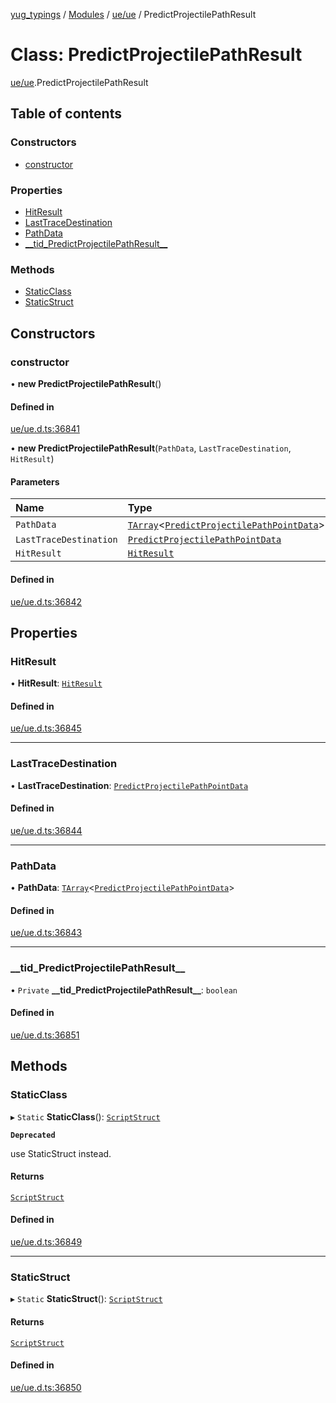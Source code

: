 [yug_typings](../README.md) / [Modules](../modules.md) / [ue/ue](../modules/ue_ue.md) / PredictProjectilePathResult

# Class: PredictProjectilePathResult

[ue/ue](../modules/ue_ue.md).PredictProjectilePathResult

## Table of contents

### Constructors

- [constructor](ue_ue.PredictProjectilePathResult.md#constructor)

### Properties

- [HitResult](ue_ue.PredictProjectilePathResult.md#hitresult)
- [LastTraceDestination](ue_ue.PredictProjectilePathResult.md#lasttracedestination)
- [PathData](ue_ue.PredictProjectilePathResult.md#pathdata)
- [\_\_tid\_PredictProjectilePathResult\_\_](ue_ue.PredictProjectilePathResult.md#__tid_predictprojectilepathresult__)

### Methods

- [StaticClass](ue_ue.PredictProjectilePathResult.md#staticclass)
- [StaticStruct](ue_ue.PredictProjectilePathResult.md#staticstruct)

## Constructors

### constructor

• **new PredictProjectilePathResult**()

#### Defined in

[ue/ue.d.ts:36841](https://github.com/YugMetaverse/yug_typings/blob/b7d9b19/ue/ue.d.ts#L36841)

• **new PredictProjectilePathResult**(`PathData`, `LastTraceDestination`, `HitResult`)

#### Parameters

| Name | Type |
| :------ | :------ |
| `PathData` | [`TArray`](../interfaces/ue_puerts.TArray.md)<[`PredictProjectilePathPointData`](ue_ue.PredictProjectilePathPointData.md)\> |
| `LastTraceDestination` | [`PredictProjectilePathPointData`](ue_ue.PredictProjectilePathPointData.md) |
| `HitResult` | [`HitResult`](ue_ue.HitResult.md) |

#### Defined in

[ue/ue.d.ts:36842](https://github.com/YugMetaverse/yug_typings/blob/b7d9b19/ue/ue.d.ts#L36842)

## Properties

### HitResult

• **HitResult**: [`HitResult`](ue_ue.HitResult.md)

#### Defined in

[ue/ue.d.ts:36845](https://github.com/YugMetaverse/yug_typings/blob/b7d9b19/ue/ue.d.ts#L36845)

___

### LastTraceDestination

• **LastTraceDestination**: [`PredictProjectilePathPointData`](ue_ue.PredictProjectilePathPointData.md)

#### Defined in

[ue/ue.d.ts:36844](https://github.com/YugMetaverse/yug_typings/blob/b7d9b19/ue/ue.d.ts#L36844)

___

### PathData

• **PathData**: [`TArray`](../interfaces/ue_puerts.TArray.md)<[`PredictProjectilePathPointData`](ue_ue.PredictProjectilePathPointData.md)\>

#### Defined in

[ue/ue.d.ts:36843](https://github.com/YugMetaverse/yug_typings/blob/b7d9b19/ue/ue.d.ts#L36843)

___

### \_\_tid\_PredictProjectilePathResult\_\_

• `Private` **\_\_tid\_PredictProjectilePathResult\_\_**: `boolean`

#### Defined in

[ue/ue.d.ts:36851](https://github.com/YugMetaverse/yug_typings/blob/b7d9b19/ue/ue.d.ts#L36851)

## Methods

### StaticClass

▸ `Static` **StaticClass**(): [`ScriptStruct`](ue_ue.ScriptStruct.md)

**`Deprecated`**

use StaticStruct instead.

#### Returns

[`ScriptStruct`](ue_ue.ScriptStruct.md)

#### Defined in

[ue/ue.d.ts:36849](https://github.com/YugMetaverse/yug_typings/blob/b7d9b19/ue/ue.d.ts#L36849)

___

### StaticStruct

▸ `Static` **StaticStruct**(): [`ScriptStruct`](ue_ue.ScriptStruct.md)

#### Returns

[`ScriptStruct`](ue_ue.ScriptStruct.md)

#### Defined in

[ue/ue.d.ts:36850](https://github.com/YugMetaverse/yug_typings/blob/b7d9b19/ue/ue.d.ts#L36850)
